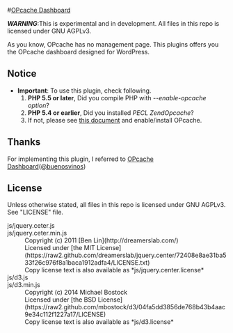 #[OPcache Dashboard](http://wordpress.org/plugins/opcache/)

***WARNING***:This is experimental and in development. All files in this repo is licensed under GNU AGPLv3.

As you know, OPcache has no management page. This plugins offers you the OPcache dashboard designed for WordPress.

## Notice
* **Important**: To use this plugin, check following.
	1. **PHP 5.5 or later**, Did you compile PHP with *--enable-opcache option*?
	2. **PHP 5.4 or earlier**, Did you installed *PECL ZendOpcache*?
	3. If not, please see [this document](http://php.net/book.opcache) and enable/install OPcache.

## Thanks
For implementing this plugin, I referred to [OPcache Dashboard](https://github.com/carlosbuenosvinos/opcache-dashboard)([@buenosvinos](https://twitter.com/buenosvinos))

## License

Unless otherwise stated, all files in this repo is licensed under GNU AGPLv3. See "LICENSE" file.

<dl>
	<dt>js/jquery.ceter.js</dt>
	<dt>js/jquery.ceter.min.js</dt>
		<dd>Copyright (c) 2011 [Ben Lin](http://dreamerslab.com/)</dd>
		<dd>Licensed under [the MIT License](https://raw2.github.com/dreamerslab/jquery.center/72408e8ae31ba533f26c976f8a1baca1912adfa4/LICENSE.txt)</dd>
		<dd>Copy license text is also available as *js/jquery.center.license*</dd>
	<dt>js/d3.js</dt>
	<dt>js/d3.min.js</dt>
		<dd>Copyright (c) 2014 Michael Bostock</dd>
		<dd>Licensed under [the BSD License](https://raw2.github.com/mbostock/d3/04fa5dd3856de768b43b4aac9e34c112f1227a17/LICENSE)</dd>
		<dd>Copy license text is also available as *js/d3.license*</dd>
</dl>
